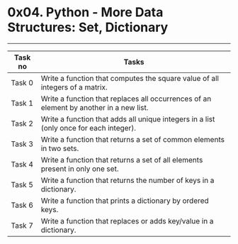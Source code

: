 # 0x04. Python - More Data Structures: Set, Dictionary
---
|Task no |Tasks	|
|--------|------|
|Task 0  |Write a function that computes the square value of all integers of a matrix.|
|Task 1  |Write a function that replaces all occurrences of an element by another in a new list.|
|Task 2  |Write a function that adds all unique integers in a list (only once for each integer).|
|Task 3  |Write a function that returns a set of common elements in two sets.|
|Task 4  |Write a function that returns a set of all elements present in only one set.|
|Task 5  |Write a function that returns the number of keys in a dictionary.|
|Task 6  |Write a function that prints a dictionary by ordered keys.|
|Task 7  |Write a function that replaces or adds key/value in a dictionary.|


